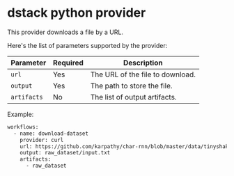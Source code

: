 # dstack python provider

This provider downloads a file by a URL.

Here's the list of parameters supported by the provider:

| Parameter     | Required | Description                      |
|---------------|----------|----------------------------------|
| `url`         | Yes      | The URL of the file to download. |
| `output`      | Yes      | The path to store the file.      |
| `artifacts`   | No       | The list of output artifacts.    |

Example:

```bash
workflows:
  - name: download-dataset
    provider: curl
    url: https://github.com/karpathy/char-rnn/blob/master/data/tinyshakespeare/input.txt
    output: raw_dataset/input.txt
    artifacts:
      - raw_dataset
```